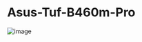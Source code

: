 # Asus-Tuf-B460m-Pro
![image](https://user-images.githubusercontent.com/50562879/159428647-dd1f7490-c07a-4b39-8261-8f2373fcd933.png)
